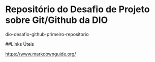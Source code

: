# Repositório do Desafio de Projeto sobre Git/Github da DIO

dio-desafio-github-primeiro-repositorio

##Links Úteis

https://www.markdownguide.org/
